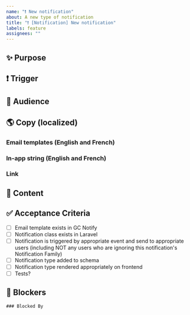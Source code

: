 ```yaml
---
name: "❗ New notification"
about: A new type of notification
title: "❗ [Notification] New notification"
labels: feature
assignees: ""
---
```


## ✨ Purpose

<!-- What is this notification intended to convey, and why? -->

## ❗ Trigger

<!--
How is this notification generated? Is it in response to some user action (e.g. submitting a request) or will it require a cron job which runs on a schedule (e.g. a job poster closes in 24 hours). If it requires a cron job, how often does it need to run?
 -->

## 👀 Audience

<!--
Who will get this notification? (e.g. all Process operators, or only applicants with a draft application for related poster)
 -->

## 🌎 Copy (localized)

### Email templates (English and French)

<!-- Content of this notification if received as an email. -->

### In-app string (English and French)

<!-- How does this notification appear on the notifications page? -->

### Link

<!--
What page of the app is most relevant to this notification? (You will be sent there if you click this notification in-app.) Consider if this link should be part of the email template.
 -->

## 💾 Content

<!--
- What Notification Family does this belong to? (see #9555)
- What is the minimal set of data we need to store in the database in order to generate in-app string and link?
 -->

## ✅ Acceptance Criteria

- [ ] Email template exists in GC Notify
- [ ] Notification class exists in Laravel
- [ ] Notification is triggered by appropriate event and send to appropriate users (including NOT any users who are ignoring this notification's Notification Family)
- [ ] Notification type added to schema
- [ ] Notification type rendered appropriately on frontend
- [ ] Tests?

## 🛑 Blockers

<!-- Issues which must be completed before this one. -->

```[tasklist]
### Blocked By
```
